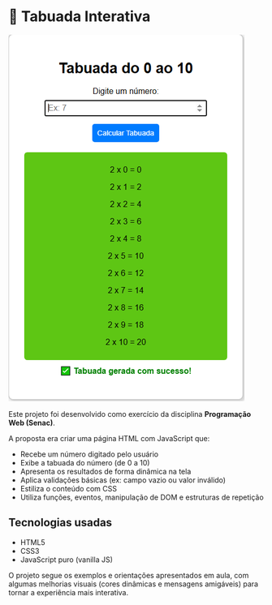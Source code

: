 # 📌 Tabuada Interativa

![Tabuada Funcionando](tabuada.png)

Este projeto foi desenvolvido como exercício da disciplina **Programação Web (Senac)**.

A proposta era criar uma página HTML com JavaScript que:

- Recebe um número digitado pelo usuário
- Exibe a tabuada do número (de 0 a 10)
- Apresenta os resultados de forma dinâmica na tela
- Aplica validações básicas (ex: campo vazio ou valor inválido)
- Estiliza o conteúdo com CSS
- Utiliza funções, eventos, manipulação de DOM e estruturas de repetição

## Tecnologias usadas

- HTML5
- CSS3
- JavaScript puro (vanilla JS)

O projeto segue os exemplos e orientações apresentados em aula, com algumas melhorias visuais (cores dinâmicas e mensagens amigáveis) para tornar a experiência mais interativa.
